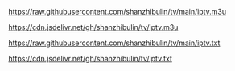 


https://raw.githubusercontent.com/shanzhibulin/tv/main/iptv.m3u

https://cdn.jsdelivr.net/gh/shanzhibulin/tv/iptv.m3u

https://raw.githubusercontent.com/shanzhibulin/tv/main/iptv.txt

https://cdn.jsdelivr.net/gh/shanzhibulin/tv/iptv.txt






